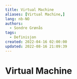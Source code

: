 ```yaml
---
title: Virtual Machine
aliases: [Virtual Machine,]
lang: nb-NO
authors:
  - Sondre Grønås
tags:
  - Definisjon
created: 2022-04-16 02:00:00
updated: 2022-08-16 21:09:39
---
```

# Virtual Machine
